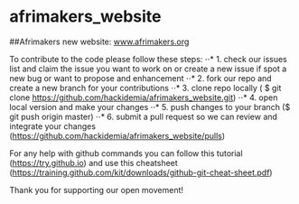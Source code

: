 # afrimakers_website
##Afrimakers new website: www.afrimakers.org

To contribute to the code please follow these steps:
⋅⋅* 1. check our issues list and claim the issue you want to work on or create a new issue if spot a new bug or want to propose and enhancement
⋅⋅* 2. fork our repo and create a new branch for your contributions 
⋅⋅* 3. clone repo locally ( $ git clone https://github.com/hackidemia/afrimakers_website.git)
⋅⋅* 4. open local version and make your changes
⋅⋅* 5. push changes to your branch ($ git push origin master)
⋅⋅* 6. submit a pull request so we can review and integrate your changes (https://github.com/hackidemia/afrimakers_website/pulls)

For any help with github commands you can follow this tutorial (https://try.github.io)  and use this cheatsheet (https://training.github.com/kit/downloads/github-git-cheat-sheet.pdf) 

Thank you for supporting our open movement! 
